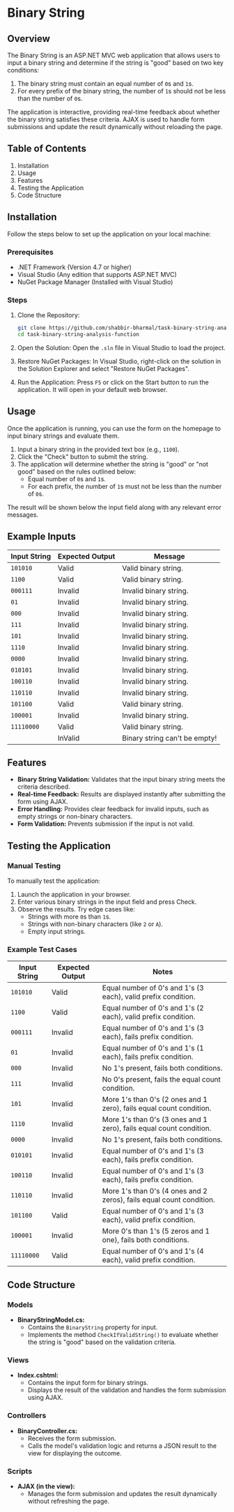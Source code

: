 # Binary String

## Overview

The Binary String is an ASP.NET MVC web application that allows users to input a binary string and determine if the string is "good" based on two key conditions:
1. The binary string must contain an equal number of `0`s and `1`s.
2. For every prefix of the binary string, the number of `1`s should not be less than the number of `0`s.

The application is interactive, providing real-time feedback about whether the binary string satisfies these criteria. AJAX is used to handle form submissions and update the result dynamically without reloading the page.

## Table of Contents
1. Installation
2. Usage
3. Features
4. Testing the Application
5. Code Structure

## Installation

Follow the steps below to set up the application on your local machine:

### Prerequisites
- .NET Framework (Version 4.7 or higher)
- Visual Studio (Any edition that supports ASP.NET MVC)
- NuGet Package Manager (Installed with Visual Studio)

### Steps

1. Clone the Repository:
   ```bash
   git clone https://github.com/shabbir-bharmal/task-binary-string-analysis-function.git
   cd task-binary-string-analysis-function
   ```

2. Open the Solution:
   Open the `.sln` file in Visual Studio to load the project.

3. Restore NuGet Packages:
   In Visual Studio, right-click on the solution in the Solution Explorer and select "Restore NuGet Packages".

4. Run the Application:
   Press `F5` or click on the Start button to run the application. It will open in your default web browser.

## Usage

Once the application is running, you can use the form on the homepage to input binary strings and evaluate them.

1. Input a binary string in the provided text box (e.g., `1100`).
2. Click the "Check" button to submit the string.
3. The application will determine whether the string is "good" or "not good" based on the rules outlined below:
   - Equal number of `0`s and `1`s.
   - For each prefix, the number of `1`s must not be less than the number of `0`s.

The result will be shown below the input field along with any relevant error messages.

## Example Inputs

| Input String | Expected Output | Message                       |
|--------------|-----------------|-------------------------------|
| `101010`     | Valid           | Valid binary string.          |
| `1100`       | Valid           | Valid binary string.          |
| `000111`     | Invalid         | Invalid binary string.        |
| `01`         | Invalid         | Invalid binary string.        |
| `000`        | Invalid         | Invalid binary string.        |
| `111`        | Invalid         | Invalid binary string.        |
| `101`        | Invalid         | Invalid binary string.        |
| `1110`       | Invalid         | Invalid binary string.        |
| `0000`       | Invalid         | Invalid binary string.        |
| `010101`     | Invalid         | Invalid binary string.        |
| `100110`     | Invalid         | Invalid binary string.        |
| `110110`     | Invalid         | Invalid binary string.        |
| `101100`     | Valid           | Valid binary string.          |
| `100001`     | Invalid         | Invalid binary string.        |
| `11110000`   | Valid           | Valid binary string.          |
| ` `          | InValid         | Binary string can't be empty! |
## Features

- **Binary String Validation:** Validates that the input binary string meets the criteria described.
- **Real-time Feedback:** Results are displayed instantly after submitting the form using AJAX.
- **Error Handling:** Provides clear feedback for invalid inputs, such as empty strings or non-binary characters.
- **Form Validation:** Prevents submission if the input is not valid.

## Testing the Application

### Manual Testing

To manually test the application:

1. Launch the application in your browser.
2. Enter various binary strings in the input field and press Check.
3. Observe the results. Try edge cases like:
   - Strings with more `0`s than `1`s.
   - Strings with non-binary characters (like `2` or `A`).
   - Empty input strings.

### Example Test Cases

| Input String | Expected Output | Notes                                                               |
|--------------|-----------------|---------------------------------------------------------------------|
| `101010`     | Valid           | Equal number of 0's and 1's (3 each), valid prefix condition.       |
| `1100`       | Valid           | Equal number of 0's and 1's (2 each), valid prefix condition.       |
| `000111`     | Invalid         | Equal number of 0's and 1's (3 each), fails prefix condition.       |
| `01`         | Invalid         | Equal number of 0's and 1's (1 each), fails prefix condition.       |
| `000`        | Invalid         | No 1's present, fails both conditions.                              |
| `111`        | Invalid         | No 0's present, fails the equal count condition.                    |
| `101`        | Invalid         | More 1's than 0's (2 ones and 1 zero), fails equal count condition. |
| `1110`       | Invalid         | More 1's than 0's (3 ones and 1 zero), fails equal count condition. |
| `0000`       | Invalid         | No 1's present, fails both conditions.                              |
| `010101`     | Invalid         | Equal number of 0's and 1's (3 each), fails prefix condition.       |
| `100110`     | Invalid         | Equal number of 0's and 1's (3 each), fails prefix condition.       |
| `110110`     | Invalid         | More 1's than 0's (4 ones and 2 zeros), fails equal count condition.|
| `101100`     | Valid           | Equal number of 0's and 1's (3 each), valid prefix condition.       |
| `100001`     | Invalid         | More 0's than 1's (5 zeros and 1 one), fails both conditions.       |
| `11110000`   | Valid           | Equal number of 0's and 1's (4 each), valid prefix condition.       |

## Code Structure

### Models

- **BinaryStringModel.cs:**
   - Contains the `BinaryString` property for input.
   - Implements the method `CheckIfValidString()` to evaluate whether the string is "good" based on the validation criteria.

### Views

- **Index.cshtml:**
   - Contains the input form for binary strings.
   - Displays the result of the validation and handles the form submission using AJAX.

### Controllers

- **BinaryController.cs:**
   - Receives the form submission.
   - Calls the model's validation logic and returns a JSON result to the view for displaying the outcome.

### Scripts

- **AJAX (in the view):**
   - Manages the form submission and updates the result dynamically without refreshing the page.